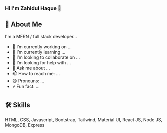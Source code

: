 ### Hi I'm Zahidul Haque 👋

## 🚀 About Me

I'm a MERN / full stack developer...

- 🔭 I’m currently working on ...
- 🌱 I’m currently learning ...
- 👯 I’m looking to collaborate on ...
- 🤔 I’m looking for help with ...
- 💬 Ask me about ...
- 📫 How to reach me: ...
- 😄 Pronouns: ...
- ⚡ Fun fact: ...

## 🛠 Skills

HTML, CSS, Javascript, Bootstrap, Tailwind, Material UI, React JS, Node JS, MongoDB, Express
